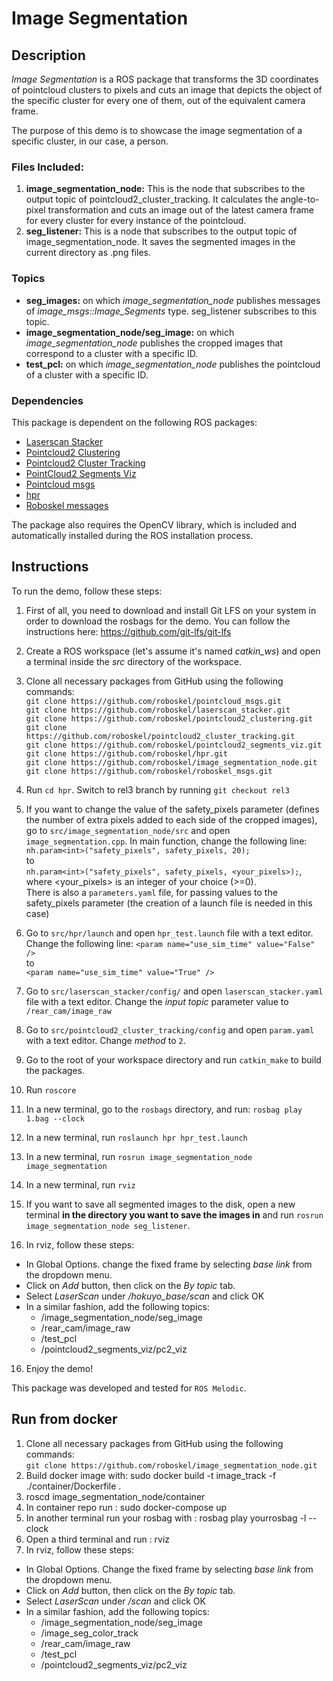 # Image Segmentation

## Description
*Image Segmentation* is a ROS package that transforms the 3D coordinates of pointcloud clusters to pixels and cuts an image that depicts the object of the specific cluster for every one of them, out of the equivalent camera frame.

The purpose of this demo is to showcase the image segmentation of a specific cluster, in our case, a person.

### Files Included:
1. **image_segmentation_node:** This is the node that subscribes to the output topic of pointcloud2_cluster_tracking. It calculates the angle-to-pixel transformation and cuts an image out of the latest camera frame for every cluster for every instance of the pointcloud.
2. **seg_listener:** This is a node that subscribes to the output topic of image_segmentation_node. It saves the segmented images in the current directory as .png files.

### Topics
* **seg_images:** on which *image_segmentation_node* publishes messages of *image_msgs::Image_Segments* type. seg_listener subscribes to this topic.
* **image_segmentation_node/seg_image:** on which *image_segmentation_node* publishes the cropped images that correspond to a cluster with a specific ID.
* **test_pcl:** on which *image_segmentation_node* publishes the pointcloud of a cluster with a specific ID.

### Dependencies
This package is dependent on the following ROS packages:
* [Laserscan Stacker](https://github.com/roboskel/laserscan_stacker)
* [Pointcloud2 Clustering](https://github.com/roboskel/pointcloud2_clustering)
* [Pointcloud2 Cluster Tracking](https://github.com/roboskel/pointcloud2_cluster_tracking)
* [PointCloud2 Segments Viz](https://github.com/roboskel/pointcloud2_segments_viz)
* [Pointcloud msgs](https://github.com/roboskel/pointcloud_msgs)
* [hpr](https://github.com/roboskel/hpr/tree/rel3)
* [Roboskel messages](https://github.com/roboskel/roboskel_msgs)

The package also requires the OpenCV library, which is included and automatically installed during the ROS installation process.

## Instructions
To run the demo, follow these steps:
1. First of all, you need to download and install Git LFS on your system in order to download the rosbags for the demo. You can follow the instructions here: https://github.com/git-lfs/git-lfs
1. Create a ROS workspace (let's assume it's named *catkin_ws*) and open a terminal inside the *src* directory of the workspace.
2. Clone all necessary packages from GitHub using the following commands:\
`git clone https://github.com/roboskel/pointcloud_msgs.git`\
 `git clone https://github.com/roboskel/laserscan_stacker.git`\
 `git clone https://github.com/roboskel/pointcloud2_clustering.git`\
 `git clone https://github.com/roboskel/pointcloud2_cluster_tracking.git`\
 `git clone https://github.com/roboskel/pointcloud2_segments_viz.git`\
 `git clone https://github.com/roboskel/hpr.git`\
 `git clone https://github.com/roboskel/image_segmentation_node.git`\
 `git clone https://github.com/roboskel/roboskel_msgs.git`
 
 
3. Run `cd hpr`.  Switch to rel3 branch by running `git checkout rel3`
4. If you want to change the value of the safety_pixels parameter (defines the number of extra pixels added to each side of the cropped images), go to `src/image_segmentation_node/src` and open `image_segmentation.cpp`. In main function, change the following line:\
`nh.param<int>("safety_pixels", safety_pixels, 20);`\
to\
`nh.param<int>("safety_pixels", safety_pixels, <your_pixels>);`, where <your_pixels> is an integer of your choice (>=0).\
There is also a `parameters.yaml` file, for passing values to the safety_pixels parameter (the creation of a launch file is needed in this case)
5.  Go to `src/hpr/launch` and open `hpr_test.launch` file with a text editor. Change the following line:
`<param name="use_sim_time" value="False" />`\
to\
`<param name="use_sim_time" value="True" />`
6. Go to `src/laserscan_stacker/config/` and open  `laserscan_stacker.yaml` file with a text editor. Change the *input topic* parameter value to `/rear_cam/image_raw`
7. Go to `src/pointcloud2_cluster_tracking/config` and open `param.yaml` with a text editor. Change *method* to `2`.
8. Go to the root of your workspace directory and run `catkin_make` to build the packages.
9. Run `roscore`
10. In a new terminal, go to the `rosbags` directory, and run: `rosbag play 1.bag --clock`
11. In a new terminal, run `roslaunch hpr hpr_test.launch`
12. In a new terminal, run `rosrun image_segmentation_node image_segmentation`
13. In a new terminal, run `rviz`
14. If you want to save all segmented images to the disk, open a new terminal **in the directory you want to save the images in** and run `rosrun image_segmentation_node seg_listener`.
15. In rviz, follow these steps:
  * In Global Options. change the fixed frame by selecting *base link* from the dropdown menu.
  * Click on *Add* button, then click on the *By topic* tab.
  *  Select *LaserScan* under */hokuyo_base/scan* and click OK
  * In a similar fashion, add the following topics:
     * /image_segmentation_node/seg_image
     * /rear_cam/image_raw
     * /test_pcl
     * /pointcloud2_segments_viz/pc2_viz
16. Enjoy the demo!

This package was developed and tested for `ROS Melodic`.

## Run from docker
1. Clone all necessary packages from GitHub using the following commands:\
`git clone https://github.com/roboskel/image_segmentation_node.git`
2. Build docker image with: sudo docker build -t image_track -f ./container/Dockerfile .
3. roscd image_segmentation_node/container 
4. In container repo run : sudo docker-compose up
5. In another terminal run your rosbag with : rosbag play yourrosbag -l --clock
6. Open a third terminal and run : rviz
7. In rviz, follow these steps:
  * In Global Options. Change the fixed frame by selecting *base link* from the dropdown menu.
  * Click on *Add* button, then click on the *By topic* tab.
  * Select *LaserScan* under */scan* and click OK
  * In a similar fashion, add the following topics:
     * /image_segmentation_node/seg_image
     * /image_seg_color_track
     * /rear_cam/image_raw
     * /test_pcl
     * /pointcloud2_segments_viz/pc2_viz


